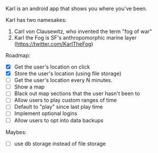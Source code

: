 Karl is an android app that shows you where you've been.

Karl has two namesakes:
1. Carl von Clausewitz, who invented the term "fog of war"
2. Karl the Fog is SF's anthropomorphic marine layer (https://twitter.com/KarlTheFog)

Roadmap:
- [x] Get the user's location on click
- [x] Store the user's location (using file storage)
- [ ] Get the user's location every N minutes.
- [ ] Show a map
- [ ] Black out map sections that the user hasn't been to
- [ ] Allow users to play custom ranges of time
- [ ] Default to "play" since last play time
- [ ] Implement optional logins
- [ ] Allow users to opt into data backups

Maybes:
- [ ] use db storage instead of file storage
